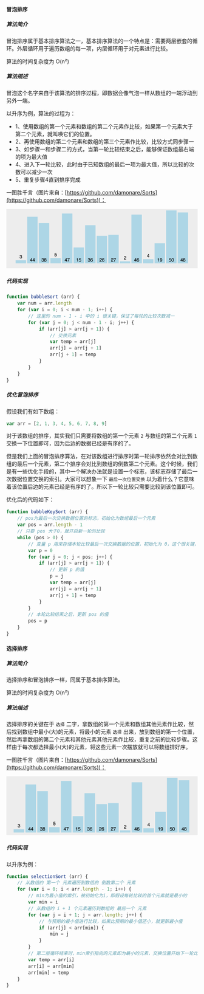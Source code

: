 #### 冒泡排序

##### 算法简介

冒泡排序属于基本排序算法之一，基本排序算法的一个特点是：需要两层嵌套的循环。外层循环用于遍历数组的每一项，内层循环用于对元素进行比较。

<p class="tip">算法的时间复杂度为 O(n²)</p>

##### 算法描述

冒泡这个名字来自于该算法的排序过程，即数据会像气泡一样从数组的一端浮动到另外一端。

以升序为例，算法的过程为：
* 1、使用数组的第一个元素和数组的第二个元素作比较，如果第一个元素大于第二个元素，就叫唤它们的位置。
* 2、再使用数组的第二个元素和数组的第三个元素作比较，比较方式同步骤一
* 3、如步骤一和步骤二的方式，当第一轮比较结束之后，能够保证数组最右端的项为最大值
* 4、进入下一轮比较，此时由于已知数组的最后一项为最大值，所以比较的次数可以减少一次
* 5、重复步骤4直到排序完成

一图胜千言（图片来自：[https://github.com/damonare/Sorts](https://github.com/damonare/Sorts))：

<img src="../../asset/img/bubble-sort.gif"/>

##### 代码实现

```js
function bubbleSort (arr) {
    var num = arr.length
    for (var i = 0; i < num - 1; i++) {
        // 这里的 num - 1 - i 中的 i 很关键，保证了每轮的比较次数减一
        for (var j = 0; j < num - 1 - i; j++) {
            if (arr[j] > arr[j + 1]) {
                // 交换元素
                var temp = arr[j]
                arr[j] = arr[j + 1]
                arr[j + 1] = temp
            }
        }
    }
}
```

##### 优化冒泡排序

假设我们有如下数组：

```js
var arr = [2, 1, 3, 4, 5, 6, 7, 8, 9]
```

对于该数组的排序，其实我们只需要将数组的第一个元素 `2` 与数组的第二个元素 `1` 交换一下位置即可，因为后边的数据已经是有序的了。

但是我们上面的冒泡排序算法，在对该数组进行排序时第一轮排序依然会对比到数组的最后一个元素，第二个排序会对比到数组的倒数第二个元素。这个时候，我们是有一些优化手段的，其中一个解决办法就是设置一个标志，该标志存储了最后一次数据位置交换的索引。大家可以想象一下 `最后一次位置交换` 以为着什么？它意味着该位置后边的元素已经是有序的了。所以下一轮比较只需要比较到该位置即可。

优化后的代码如下：

```js
function bubbleKeySort (arr) {
    // pos为最后一次交换数据位置的标志，初始化为数组最后一个元素
    var pos = arr.length - 1
    // 只要 pos 大于0，就开启新一轮的比较
    while (pos > 0) {
        // 变量 p 用来存储本轮比较最后一次交换数据的位置，初始化为 0，这个很关键，因为当本轮比较结束之后如果 p 仍然为 0，那么就不会再执行 while 循环，此时数据已经排好序
        var p = 0
        for (var j = 0; j < pos; j++) {
            if (arr[j] > arr[j + 1]) {
                // 更新 p 的值
                p = j
                var temp = arr[j]
                arr[j] = arr[j + 1]
                arr[j + 1] = temp
            }
        }
        // 本轮比较结束之后，更新 pos 的值
        pos = p
    }
}
```

#### 选择排序

##### 算法简介

选择排序和冒泡排序一样，同属于基本排序算法。

<p class="tip">算法的时间复杂度为 O(n²)</p>

##### 算法描述

选择排序的关键在于 `选择` 二字，拿数组的第一个元素和数组其他元素作比较，然后找到数组中最小(大)的元素，将最小的元素 `选择` 出来，放到数组的第一个位置，然后再拿数组的第二个元素和其他元素其他元素作比较，重复之前的比较步骤。这样由于每次都选择最小(大)的元素，将这些元素一次摆放就可以将数组排好序。

一图胜千言（图片来自：[https://github.com/damonare/Sorts](https://github.com/damonare/Sorts))：

<img src="../../asset/img/selection-sort.gif"/>

##### 代码实现

以升序为例：

```js
function selectionSort (arr) {
    // 从数组的 第一个 元素遍历到数组的 倒数第二个 元素
    for (var i = 0; i < arr.length - 1; i++) {
        // min为最小值的索引，被初始化为i，即假设每轮比较的首个元素就是最小的
        var min = i
        // 从数组的 i + 1 个元素遍历到数组的 最后一个 元素
        for (var j = i + 1; j < arr.length; j++) {
            // 与预期的最小值进行比较，如果比预期的最小值还小，就更新最小值
            if (arr[j] < arr[min]) {
                min = j
            }
        }
        // 第二层循环结束时，min索引指向的元素即为最小的元素，交换位置开始下一轮比较
        var temp = arr[i]
        arr[i] = arr[min]
        arr[min] = temp
    }
}
```